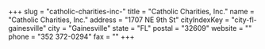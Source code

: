 +++
slug = "catholic-charities-inc-"
title = "Catholic Charities, Inc."
name = "Catholic Charities, Inc."
address = "1707 NE 9th St"
cityIndexKey = "city-fl-gainesville"
city = "Gainesville"
state = "FL"
postal = "32609"
website = ""
phone = "352 372-0294"
fax = ""
+++
